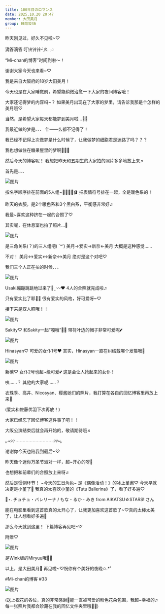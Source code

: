 ```yaml
---
title: 100年目のロマンス
date: 2025.10.20 20:47
member: 大田美月
group: 日向坂46
---
```


昨天刚见过，好久不见啦~♡



滴答滴答
叮铃铃铃- ̗̀⏰𓈒 𓂂𓏸



“Mi-chan的博客”时间到啦～！

谢谢大家今天也来看~♡



我是来自大阪府的18岁大田美月！



今天也是在大家睡觉前，希望能稍微治愈一下大家的夜间博客哦！



大家还记得梦的内容吗~？
如果美月出现在了大家的梦里，请告诉我那是个怎样的美月哦♡



当然，是希望大家每天都能梦到美月啦…💭💞



我最近做的梦是、、、
什——么都不记得了！



我已经不记得上次做梦是什么时候了，让我做梦的细胞君是迷路了吗？？？



我也想做住在糖果屋里的梦啊🍬🍭🍫





然后今天的博客呢！
我想把昨天和五期生的大家拍的照片多多地放上来♬




首先是、、、

![图片](https://cdn.hinatazaka46.com/files/14/diary/official/member/moblog/202510/mobbzEU8D.jpg)


按名字顺序排在前面的5人组~🍓🦀🐰🪭🩰
把表情符号排在一起，全是暖色系的！



昨天的衣服，是2个暖色系和3个黑白系，平衡感非常好♬



我最~喜欢这种挤在一起的合照了♡





其实呢，在休息室也拍了照片…📸

![图片](https://cdn.hinatazaka46.com/files/14/diary/official/member/moblog/202510/moby3AqGp.jpg)

是三角关系(？)的三人组吧(​ *´꒳`*​)
美月→爱实→新奈←美月
大概是这种感觉……

不对！
美月↔爱实↔新奈↔美月
绝对是这个对吧♡




我们三个人正在拍的时候、、、

![图片](https://cdn.hinatazaka46.com/files/14/diary/official/member/moblog/202510/mobNyrCPs.jpg)

Usaki蹦蹦跳跳地过来了🐇⸒⸒〰︎‪‪❤︎‬
4人的合照就完成啦♬


只有爱实比了耶✌🏻
很有爱实的风格，好可爱呀~♡




接下来是双人照哦！！

![图片](https://cdn.hinatazaka46.com/files/14/diary/official/member/moblog/202510/mobFn0jBK.jpg)

Sakity♡
和Sakity一起“嘎哦”🖐🏻
带荷叶边的帽子非常可爱呢💕





![图片](https://cdn.hinatazaka46.com/files/14/diary/official/member/moblog/202510/mobz6CB8K.jpg)

Hinasyan♡
可爱的女仆1号♥
其实，Hinasyan一直在纠结戴哪个发箍哦💭





![图片](https://cdn.hinatazaka46.com/files/14/diary/official/member/moblog/202510/mobtwrl5u.jpg)

新碳♡
女仆2号也超~级可爱💕
这是会让人抢起来的女仆！



咦……？
其他的大家呢……？



衣珠季、高井、Nicosyan、樱酱她们的照片，我打算在各自的回忆博客里再放上来💭

(爱实和佐藤优羽下次再放！)



大家已经忘了回忆博客这件事了吧！！



大阪公演结束后就会再开始的，敬请期待哦♬



｡*⑅୨୧┈┈┈┈┈┈┈┈┈୨୧⑅*｡



谢谢你今天也陪我到最后~♡



昨天像个迷你万圣节派对一样，超~开心的呀💭



也想把和前辈们的合照放上来呀♬




然后是惯例环节！
~今天的生日角色~
是《偶像活动！》的冰上堇酱♡
今天早就决定是小堇了💜
我真的太喜欢小堇的《Tutu Ballerina》了，看了好多遍♡




📼⋆. チュチュ・バレリーナ / もな・るか・みき from AIKATSU☆STARS! さん

能在电影里看到这首歌真的太开心了，让我更加喜欢这首歌了~♡真的太棒太美了，让人想看好多遍👀




那么今天就到这里！
下篇博客再见吧~♡




附赠♡

![图片](https://cdn.hinatazaka46.com/files/14/diary/official/member/moblog/202510/mobYFSZ3t.jpg)

是Wink版的Miryuu哦🦖💕




以上，是大田美月🍓
再见啦~♡祝你有个美好的夜晚✩.*˚




#Mi-chan的博客
#33




![图片](https://cdn.hinatazaka46.com/files/14/diary/official/member/moblog/202510/mobbnFdjN.jpg)

(送上祝花的各位，真的非常感谢🌸能一直被可爱的粉色花朵包围，我超~幸福的♬每一张照片我都会珍藏在我的回忆文件夹里哦🫶🏻)